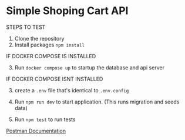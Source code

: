 # Simple Shoping Cart API

STEPS TO TEST
1. Clone the repository
2. Install packages 
    `npm install`

IF DOCKER COMPOSE IS INSTALLED

3. Run `docker compose up` to startup the database and api server

IF DOCKER COMPOSE ISNT INSTALLED

3. create a `.env` file that's identical to `.env.config`
4. Run `npm run dev` to start application. (This runs migration and seeds data)

5. Run `npm test` to run tests

[Postman Documentation](https://documenter.getpostman.com/view/11044390/2s7YYr74WP)
